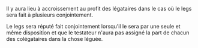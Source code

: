   
 Il y aura lieu à accroissement au profit des légataires dans le cas où le legs sera fait à plusieurs conjointement.  

  
 Le legs sera réputé fait conjointement lorsqu'il le sera par une seule et même disposition et que le testateur n'aura pas assigné la part de chacun des colégataires dans la chose léguée.  
